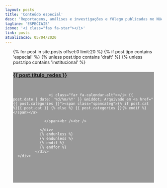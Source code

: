 ```yaml
---
layout: posts
title: 'Conteúdo especial'
desc: 'Reportagens, análises e investigações e fôlego publicadas no Núcleo Jornalismo'
tagline: 'ESPECIAIS'
icone: '<i class="fas fa-star"></i>'
link: posts
atualizacao: 05/04/2020
---
```


<div class="container" style="padding: 0 5% 0px;max-width:850px">
          <div class="row">
{% for post in site.posts offset:0 limit:20 %}
{% if post.tipo contains 'especial' %}
{% unless post.tipo contains 'draft' %}
{% unless post.tipo contains 'institucional' %}
          <div class="indexpost" style="border-bottom:1px solid #fff;margin:0 auto;background: url('../img/{{ site.baseurl }}{{ post.background }}') rgba(0, 0, 0, 0.4);">
                <a href="{{ post.url | prepend: site.baseurl | replace: '//', '/' }}">
                  <h3 class="page-ttt">{{ post.titulo_redes }}</h3></a>
                  <br />
                  <span class="arquivado" style="color:#fff">

                    <i class="far fa-calendar-alt"></i> {{ post.date | date: '%d/%m/%Y' }} &middot; Arquivado em <a href="{{ post.categories }}"><span class="spancateg">{% if post.cat %}{{ post.cat }} {% else %} {{ post.categories }}{% endif %}</span></a>

                  </span><br /><br />

                </div>
                {% endunless %}
                {% endunless %}
                {% endif %}
                {% endfor %}
              </div>
      </div>


<br /><br /><br />

<style>
  .row [class*='col-'] {
  background-clip: content-box;
  min-height: 120px;
  margin-bottom: 10px;
}

.tall {
  height: 160px;
}
.taller {
  height: 200px;
}

</style>

<script type="text/javascript">
  $('.row').masonry({
  itemSelector : '.col-xs-6'
});
</script>
